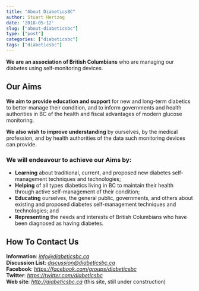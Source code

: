 ```yaml
---
title: "About DiabeticsBC"
author: Stuart Hertzog
date: '2018-05-12'
slug: ["about-diabeticsbc"]
type: ["post"]
categories: ["diabeticsbc"]
tags: ["diabeticsbc"]
---
```


**We are an association of British Columbians** who are managing our diabetes using self-monitoring devices.

## Our Aims

**We aim to provide education and support** for new and long-term diabetics to better manage their condition, and to inform governments and health authorities in BC of the health and fiscal advantages of modern glucose monitoring.

**We also wish to improve understanding** by ourselves, by the medical profession, and by health authorities of the data such monitoring devices can provide.

### We will endeavour to achieve our Aims by:

* **Learning** about traditional, current, and proposed new diabetes self-management techniques and technologies;
* **Helping** of all types diabetics living in BC to maintain their health through active self-management of their condition;
* **Educating** ourselves, the general public, governments, and others about existing and proposed diabetes self-management techniques and technologies; and
* **Representing** the needs and interests of British Columbians who have been diagnosed as having diabetes.

## How To Contact Us

**Information**: *<a href="mailto:info@diabeticsbc.ca?subject=Please send me information (linked from diabeticsbc.ca">info@diabeticsbc.ca</a>*  
**Discussion List**: *[discussion@diabeticsbc.ca](http://diabeticsbc.ca/mailman/listinfo/discussion_diabeticsbc.ca)*  
**Facebook**: *<https://facebook.com/groups/diabeticsbc>*  
**Twitter**: *<https://twitter.com/diabeticsbc>*  
**Web site**: *<http://diabeticsbc.ca>*  (this site, still under construction)




